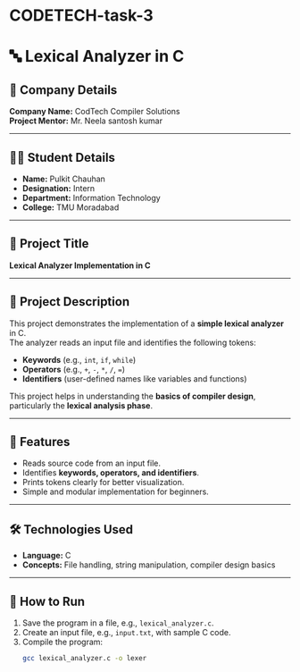 # CODETECH-task-3
# 🔤 Lexical Analyzer in C

## 🏢 Company Details
**Company Name:** CodTech Compiler Solutions  
**Project Mentor:** Mr. Neela santosh kumar

---

## 👨‍💻 Student Details
- **Name:** Pulkit Chauhan  
- **Designation:** Intern  
- **Department:** Information Technology  
- **College:** TMU Moradabad  

---

## 📌 Project Title
**Lexical Analyzer Implementation in C**

---

## 📖 Project Description
This project demonstrates the implementation of a **simple lexical analyzer** in C.  
The analyzer reads an input file and identifies the following tokens:  

- **Keywords** (e.g., `int`, `if`, `while`)  
- **Operators** (e.g., `+`, `-`, `*`, `/`, `=`)  
- **Identifiers** (user-defined names like variables and functions)  

This project helps in understanding the **basics of compiler design**, particularly the **lexical analysis phase**.

---

## 🚀 Features
- Reads source code from an input file.  
- Identifies **keywords, operators, and identifiers**.  
- Prints tokens clearly for better visualization.  
- Simple and modular implementation for beginners.  

---

## 🛠️ Technologies Used
- **Language:** C  
- **Concepts:** File handling, string manipulation, compiler design basics  

---

## 📂 How to Run
1. Save the program in a file, e.g., `lexical_analyzer.c`.  
2. Create an input file, e.g., `input.txt`, with sample C code.  
3. Compile the program:  
   ```bash
   gcc lexical_analyzer.c -o lexer
